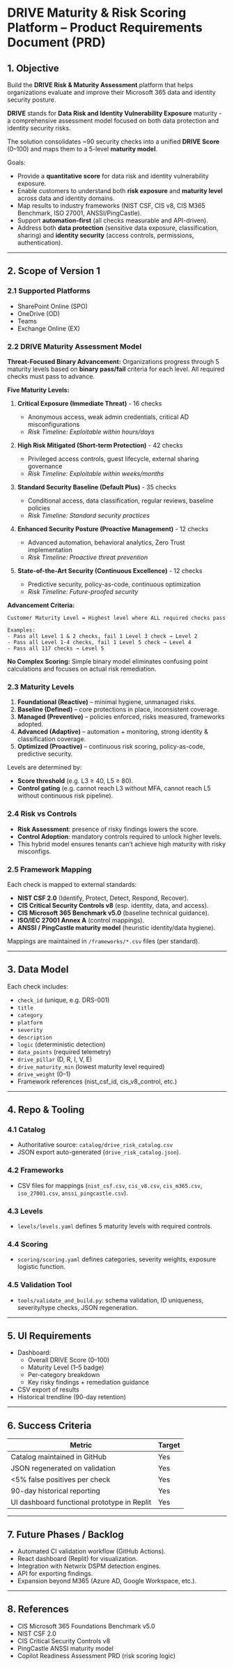 # DRIVE Maturity & Risk Scoring Platform – Product Requirements Document (PRD)

## 1. Objective

Build the **DRIVE Risk & Maturity Assessment** platform that helps organizations evaluate and improve their Microsoft 365 data and identity security posture.  

**DRIVE** stands for **Data Risk and Identity Vulnerability Exposure** maturity - a comprehensive assessment model focused on both data protection and identity security risks.

The solution consolidates ~90 security checks into a unified **DRIVE Score** (0–100) and maps them to a 5-level **maturity model**.  

Goals:
- Provide a **quantitative score** for data risk and identity vulnerability exposure.
- Enable customers to understand both **risk exposure** and **maturity level** across data and identity domains.
- Map results to industry frameworks (NIST CSF, CIS v8, CIS M365 Benchmark, ISO 27001, ANSSI/PingCastle).
- Support **automation-first** (all checks measurable and API-driven).
- Address both **data protection** (sensitive data exposure, classification, sharing) and **identity security** (access controls, permissions, authentication).

---

## 2. Scope of Version 1

### 2.1 Supported Platforms
- SharePoint Online (SPO)
- OneDrive (OD)
- Teams
- Exchange Online (EX)

### 2.2 DRIVE Maturity Assessment Model

**Threat-Focused Binary Advancement:** Organizations progress through 5 maturity levels based on **binary pass/fail** criteria for each level. All required checks must pass to advance.

**Five Maturity Levels:**
1. **Critical Exposure (Immediate Threat)** - 16 checks
   - Anonymous access, weak admin credentials, critical AD misconfigurations
   - *Risk Timeline: Exploitable within hours/days*

2. **High Risk Mitigated (Short-term Protection)** - 42 checks  
   - Privileged access controls, guest lifecycle, external sharing governance
   - *Risk Timeline: Exploitable within weeks/months*

3. **Standard Security Baseline (Default Plus)** - 35 checks
   - Conditional access, data classification, regular reviews, baseline policies  
   - *Risk Timeline: Standard security practices*

4. **Enhanced Security Posture (Proactive Management)** - 12 checks
   - Advanced automation, behavioral analytics, Zero Trust implementation
   - *Risk Timeline: Proactive threat prevention*

5. **State-of-the-Art Security (Continuous Excellence)** - 12 checks
   - Predictive security, policy-as-code, continuous optimization
   - *Risk Timeline: Future-proofed security*

**Advancement Criteria:**
```
Customer Maturity Level = Highest level where ALL required checks pass

Examples:
- Pass all Level 1 & 2 checks, fail 1 Level 3 check → Level 2
- Pass all Level 1-4 checks, fail 1 Level 5 check → Level 4  
- Pass all 117 checks → Level 5
```

**No Complex Scoring:** Simple binary model eliminates confusing point calculations and focuses on actual risk remediation.  

### 2.3 Maturity Levels

1. **Foundational (Reactive)** – minimal hygiene, unmanaged risks.  
2. **Baseline (Defined)** – core protections in place, inconsistent coverage.  
3. **Managed (Preventive)** – policies enforced, risks measured, frameworks adopted.  
4. **Advanced (Adaptive)** – automation + monitoring, strong identity & classification coverage.  
5. **Optimized (Proactive)** – continuous risk scoring, policy-as-code, predictive security.  

Levels are determined by:  
- **Score threshold** (e.g. L3 ≥ 40, L5 ≥ 80).  
- **Control gating** (e.g. cannot reach L3 without MFA, cannot reach L5 without continuous risk pipeline).  

### 2.4 Risk vs Controls

- **Risk Assessment**: presence of risky findings lowers the score.  
- **Control Adoption**: mandatory controls required to unlock higher levels.  
- This hybrid model ensures tenants can’t achieve high maturity with risky misconfigs.  

### 2.5 Framework Mapping

Each check is mapped to external standards:  
- **NIST CSF 2.0** (Identify, Protect, Detect, Respond, Recover).  
- **CIS Critical Security Controls v8** (esp. identity, data, and access).  
- **CIS Microsoft 365 Benchmark v5.0** (baseline technical guidance).  
- **ISO/IEC 27001 Annex A** (control mappings).  
- **ANSSI / PingCastle maturity model** (heuristic identity/data hygiene).  

Mappings are maintained in `/frameworks/*.csv` files (per standard).

---

## 3. Data Model

Each check includes:  
- `check_id` (unique, e.g. DRS-001)  
- `title`  
- `category`  
- `platform`  
- `severity`  
- `description`  
- `logic` (deterministic detection)  
- `data_points` (required telemetry)  
- `drive_pillar` (D, R, I, V, E)  
- `drive_maturity_min` (lowest maturity level required)  
- `drive_weight` (0–1)  
- Framework references (nist_csf_id, cis_v8_control, etc.)  

---

## 4. Repo & Tooling

### 4.1 Catalog
- Authoritative source: `catalog/drive_risk_catalog.csv`
- JSON export auto-generated (`drive_risk_catalog.json`).

### 4.2 Frameworks
- CSV files for mappings (`nist_csf.csv`, `cis_v8.csv`, `cis_m365.csv`, `iso_27001.csv`, `anssi_pingcastle.csv`).

### 4.3 Levels
- `levels/levels.yaml` defines 5 maturity levels with required controls.  

### 4.4 Scoring
- `scoring/scoring.yaml` defines categories, severity weights, exposure logistic function.  

### 4.5 Validation Tool
- `tools/validate_and_build.py`: schema validation, ID uniqueness, severity/type checks, JSON regeneration.

---

## 5. UI Requirements

- Dashboard:  
  - Overall DRIVE Score (0–100)  
  - Maturity Level (1–5 badge)  
  - Per-category breakdown  
  - Key risky findings + remediation guidance  
- CSV export of results  
- Historical trendline (90-day retention)  

---

## 6. Success Criteria

| Metric | Target |
|--------|--------|
| Catalog maintained in GitHub | Yes |
| JSON regenerated on validation | Yes |
| <5% false positives per check | Yes |
| 90-day historical reporting | Yes |
| UI dashboard functional prototype in Replit | Yes |

---

## 7. Future Phases / Backlog

- Automated CI validation workflow (GitHub Actions).  
- React dashboard (Replit) for visualization.  
- Integration with Netwrix DSPM detection engines.  
- API for exporting findings.  
- Expansion beyond M365 (Azure AD, Google Workspace, etc.).  

---

## 8. References

- CIS Microsoft 365 Foundations Benchmark v5.0  
- NIST CSF 2.0  
- CIS Critical Security Controls v8  
- PingCastle ANSSI maturity model  
- Copilot Readiness Assessment PRD (risk scoring logic)
